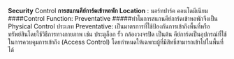 **Security** Control
**การสแกนคีย์การ์ดเข้าหอพัก**
**Location** : นอร์ทปาร์ค คอนโดมีเนียม
####Control Function: Preventative
#####ทำไมการสแกนคีย์การ์ดเข้าหอพักจึงเป็น Physical Control ประเภท Preventative: 
  เป็นมาตรการที่ใช้ป้องกันการเข้าถึงพื้นที่หรือทรัพย์สินโดยใช้วิธีการทางกายภาพ เช่น ประตูล็อก รั้ว กล้องวงจรปิด เป็นต้น
  คีย์การ์ดเป็นอุปกรณ์ที่ใช้ในการควบคุมการเข้าถึง (Access Control) โดยกำหนดให้เฉพาะผู้ที่มีสิทธิ์สามารถเข้าไปในพื้นที่ได้
